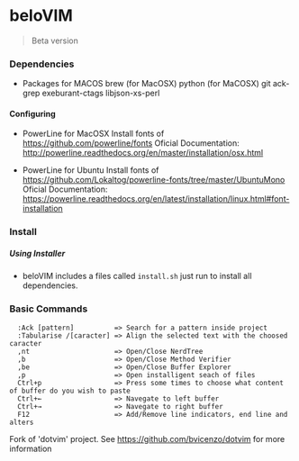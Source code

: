 # beloVIM
> Beta version

### Dependencies

  - Packages for MACOS
     brew (for MacOSX)
     python (for MaCOSX)
     git
     ack-grep
     exeburant-ctags
     libjson-xs-perl

#### Configuring

  - PowerLine for MacOSX
    Install fonts of https://github.com/powerline/fonts
    Oficial Documentation:
      http://powerline.readthedocs.org/en/master/installation/osx.html
  
  - PowerLine for Ubuntu
    Install fonts of https://github.com/Lokaltog/powerline-fonts/tree/master/UbuntuMono
    Oficial Documentation:
      https://powerline.readthedocs.org/en/latest/installation/linux.html#font-installation

### Install
##### Using Installer
 - beloVIM includes a files called ```install.sh``` just run to install all dependencies.

### Basic Commands
```
  :Ack [pattern]          => Search for a pattern inside project
  :Tabularise /[caracter] => Align the selected text with the choosed caracter
  ,nt                     => Open/Close NerdTree
  ,b                      => Open/Close Method Verifier
  ,be                     => Open/Close Buffer Explorer
  ,p                      => Open installigent seach of files
  Ctrl+p                  => Press some times to choose what content of buffer do you wish to paste
  Ctrl+←                  => Navegate to left buffer
  Ctrl+→                  => Navegate to right buffer
  F12                     => Add/Remove line indicators, end line and alters
```
Fork of 'dotvim' project. See https://github.com/bvicenzo/dotvim for more information

